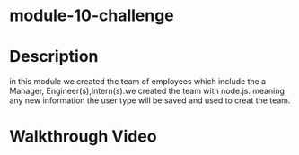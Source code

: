 # module-10-challenge
# Description 
in this module we created the team of employees which include the a Manager, Engineer(s),Intern(s).we created the team with node.js. meaning any new information the user type will be saved and used to creat the team.
# Walkthrough Video
